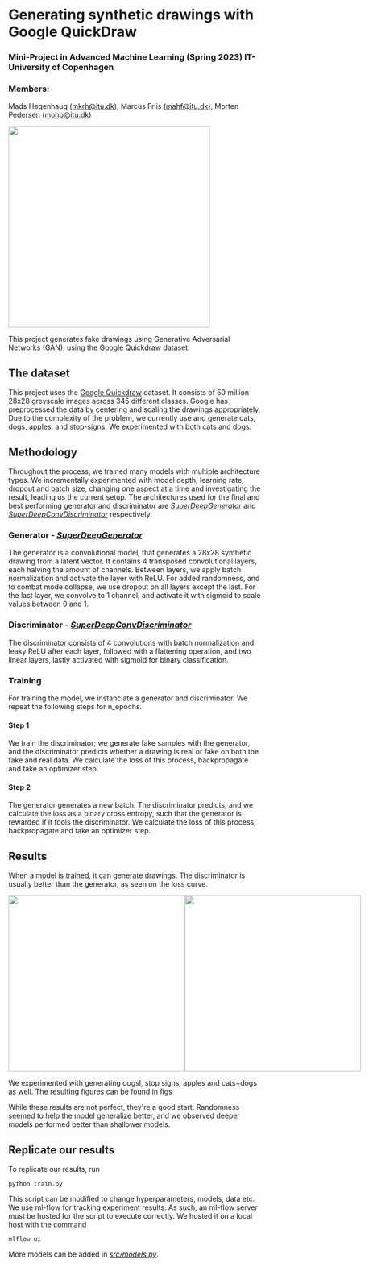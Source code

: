 # Generating synthetic drawings with Google QuickDraw
### Mini-Project in Advanced Machine Learning (Spring 2023) IT-University of Copenhagen
### Members: 
Mads Høgenhaug (mkrh@itu.dk), Marcus Friis (mahf@itu.dk), Morten Pedersen (mohp@itu.dk)

<img src="figs/cats_train_example.gif" width="400">


This project generates fake drawings using Generative Adversarial Networks (GAN), using the [Google Quickdraw](https://quickdraw.withgoogle.com/data) dataset. 

## The dataset
This project uses the [Google Quickdraw](https://quickdraw.withgoogle.com/data) dataset. It consists of 50 million 28x28 greyscale images across 345 different classes. Google has preprocessed the data by centering and scaling the drawings appropriately. Due to the complexity of the problem, we currently use and generate cats, dogs, apples, and stop-signs. We experimented with both cats and dogs. 

## Methodology
Throughout the process, we trained many models with multiple architecture types. We incrementally experimented with model depth, learning rate, dropout and batch size, changing one aspect at a time and investigating the result, leading us the current setup. The architectures used for the final and best performing generator and discriminator are *[SuperDeepGenerator](src/models.py)* and *[SuperDeepConvDiscriminator](src/models.py)* respectively. 

### Generator - *[SuperDeepGenerator](src/models.py)*
The generator is a convolutional model, that generates a 28x28 synthetic drawing from a latent vector. It contains 4 transposed convolutional layers, each halving the amount of channels. Between layers, we apply batch normalization and activate the layer with ReLU. For added randomness, and to combat mode collapse, we use dropout on all layers except the last. For the last layer, we convolve to 1 channel, and activate it with sigmoid to scale values between 0 and 1. 

### Discriminator -  *[SuperDeepConvDiscriminator](src/models.py)*
The discriminator consists of 4 convolutions with batch normalization and leaky ReLU after each layer, followed with a flattening operation, and two linear layers, lastly activated with sigmoid for binary classification. 

### Training
For training the model, we instanciate a generator and discriminator. We repeat the following steps for n_epochs.

#### Step 1
We train the discriminator; we generate fake samples with the generator, and the discriminator predicts whether a drawing is real or fake on both the fake and real data. We calculate the loss of this process, backpropagate and take an optimizer step. 

#### Step 2
The generator generates a new batch. The discriminator predicts, and we calculate the loss as a binary cross entropy, such that the generator is rewarded if it fools the discriminator. We calculate the loss of this process, backpropagate and take an optimizer step. 

## Results
When a model is trained, it can generate drawings. The discriminator is usually better than the generator, as seen on the loss curve.

<div style='display: flex;'>
    <img src="figs/cats_generated_drawings.svg" width="350">
    <img src="figs/cats_gan_loss.svg" width="350">
</div>

We experimented with generating dogsl, stop signs, apples and cats+dogs as well. The resulting figures can be found in [figs](figs)

While these results are not perfect, they're a good start. Randomness seemed to help the model generalize better, and we observed deeper models performed better than shallower models. 


## Replicate our results
To replicate our results, run 
```
python train.py
```
This script can be modified to change hyperparameters, models, data etc. 
We use ml-flow for tracking experiment results. As such, an ml-flow server must be hosted for the script to execute correctly. We hosted it on a local host with the command 

```
mlflow ui
```

More models can be added in *[src/models.py](src/models.py)*. 
